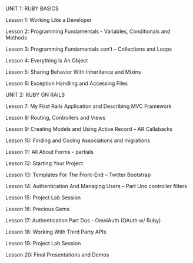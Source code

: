 UNIT 1: RUBY BASICSLesson 1: Working Like a Developer	Lesson 2: Programming Fundamentals - Variables, Conditionals and Methods

Lesson 3: Programming Fundamentals con’t – Collections and Loops

Lesson 4: Everything Is An Object	Lesson 5: Sharing Behavior With Inheritance and MixinsLesson 6: Exception Handling and Accessing Files	UNIT 2: RUBY ON RAILSLesson 7: My First Rails Application and Describing MVC FrameworkLesson 8: Routing, Controllers and Views	Lesson 9: Creating Models and Using Active Record – AR CallabacksLesson 10:  Finding and Coding Associations and migrationsLesson 11: All About Forms - partials	Lesson 12:  Starting Your Project	Lesson 13: Templates For The Front-End – Twitter BootstrapLesson 14: Authentication And Managing Users – Part Uno controller filtersLesson 15: Project Lab Session	Lesson 16: Precious Gems 	Lesson 17: Authentication Part Dos - OmniAuth (OAuth w/ Ruby)Lesson 18: Working With Third Party APIs	Lesson 19: Project Lab Session	Lesson 20: Final Presentations and Demos	